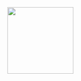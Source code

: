 [<img src="https://github.com/yjjnls/books/blob/master/imgs/flash.gif" align="right-" width="150">](https://github.com/yjjnls/awesome-blockchain)